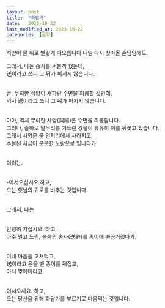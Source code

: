 ```yaml
---
layout: post
title:  "화답가"
date:   2023-10-22
last_modified_at: 2023-10-22
categories: [문학]
---
```


석양이 물 위로 빨갛게 떠오릅니다 내일 다시 찾아올 손님임에도.

그래서, 나는 송사를 써볼까 했는데,<br>
送이라고 쓰니 그 뒤가 퍼지지 않습니다.<br><br>

곧, 무뢰한 석양이 새파란 수면을 희롱할 것인데,<br>
역시 送이라고 쓰니 그 뒤가 퍼지지 않습니다.<br><br>

아아, 역시 무뢰한 사양(斜陽)은 수면을 희롱합니다.<br>
그러나, 슬하로 달무리를 거느린 강물이 유유히 이를 뒤쫓고 있습니다.<br>
그래서 사양은 물 언저리에서 사라지고,<br>
수몰된 사금이 분분한 노랑으로 빛나다가<br><br>

더러는.<br><br>

-어서오십시오 하고,<br>
오는 햇님의 귀로를 비추는 것입니다.<br><br>

그래서, 나는<br><br>

안녕히 가십시오. 하고,<br>
아주 멀고 느린, 슬픔의 송사(送辭)를 종이에 빠끔거렸다가.<br><br>

이내 마음을 고쳐먹고,<br>
送이라고 운을 뗀 종이를 뒤집고,<br>
아니 찢어버리고<br><br>

어서오세요. 하고,<br>
오는 당신을 위해 화답가를 부르기로 마음먹는 것입니다.<br><br>
